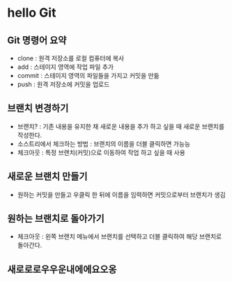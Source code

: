 # hello Git
## Git 명령어 요약

- clone : 원격 저장소를 로컬 컴퓨터에 복사
- add : 스테이지 영역에 작업 파일 추가
- commit : 스테이지 영역의  파일들을 가지고 커밋을 만듦
- push : 원격 저장소에 커밋을 업로드

## 브랜치 변경하기
- 브랜치? : 기존 내용을 유지한 채 새로운 내용을 추가 하고 싶을 때 새로운 브랜치를 작성한다.
- 소스트리에서 체크하는 방법 : 브랜치의 이름을 더블 클릭하면 가능능
- 체크아웃 : 특정 브랜치(커밋)으로 이동하여 작업 하고 싶을 때 사용

## 새로운 브랜치 만들기
- 원하는 커밋을 만들고 우클릭 한 뒤에 이름을 임력하면 커밋으로부터 브랜치가 생김

 ## 원하는 브랜치로 돌아가기
- 체크아웃 : 왼쪽 브랜치 메뉴에서 브랜치를 선택하고 더블 클릭하여 해당 브랜치로 돌아간다.

## 새로로로우우운내에에요오옹